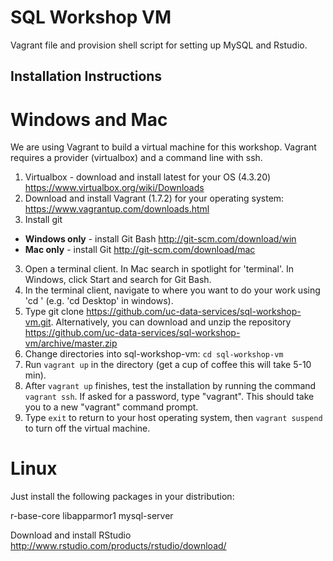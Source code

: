 # SQL Workshop VM

Vagrant file and provision shell script for setting up MySQL and Rstudio.

## Installation Instructions

# Windows and Mac

We are using Vagrant to build a virtual machine for this workshop.  Vagrant requires a provider (virtualbox) and a command line with ssh.

1. Virtualbox - download and install latest for your OS (4.3.20) https://www.virtualbox.org/wiki/Downloads
2. Download and install Vagrant (1.7.2) for your operating system: https://www.vagrantup.com/downloads.html
2. Install git
  * **Windows only** - install Git Bash  http://git-scm.com/download/win
  * **Mac only** - install Git http://git-scm.com/download/mac
3.  Open a terminal client. In Mac search in spotlight for 'terminal'.  In Windows, click Start and search for Git Bash.
4.  In the terminal client, navigate to where you want to do your work using 'cd <directory>' (e.g. 'cd Desktop' in windows).
5.  Type git clone https://github.com/uc-data-services/sql-workshop-vm.git. Alternatively, you can download and unzip the repository https://github.com/uc-data-services/sql-workshop-vm/archive/master.zip
6.  Change directories into sql-workshop-vm:  `cd sql-workshop-vm`
7.  Run `vagrant up` in the directory (get a cup of coffee this will take 5-10 min).
8.  After `vagrant up` finishes, test the installation by running the command `vagrant ssh`. If asked for a password, type "vagrant". This should take you to a new "vagrant" command prompt. 
9.  Type `exit` to return to your host operating system, then `vagrant suspend` to turn off the virtual machine.


# Linux

Just install the following packages in your distribution:

r-base-core libapparmor1 mysql-server

Download and install RStudio http://www.rstudio.com/products/rstudio/download/
